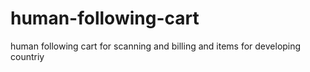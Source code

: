 # human-following-cart
human following cart for scanning and billing and items for developing countriy 
